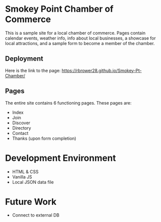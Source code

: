 # Smokey Point Chamber of Commerce

This is a sample site for a local chamber of commerce.
Pages contain calendar events, weather info, info about
local businesses, a showcase for local attractions, and
a sample form to become a member of the chamber.

## Deployment

Here is the link to the page:
https://rbrower28.github.io/Smokey-Pt-Chamber/

## Pages

The entire site contains 6 functioning pages. These pages are:

* Index
* Join
* Discover
* Directory
* Contact
* Thanks (upon form completion)

# Development Environment

* HTML & CSS
* Vanilla JS
* Local JSON data file

# Future Work

* Connect to external DB